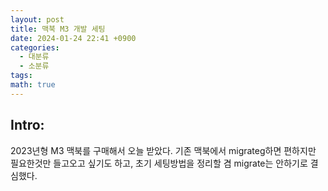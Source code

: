 ```yaml
---
layout: post
title: 맥북 M3 개발 세팅
date: 2024-01-24 22:41 +0900
categories:
  - 대분류
  - 소분류
tags: 
math: true
---
```


## Intro: 
2023년형 M3 맥북를 구매해서 오늘 받았다. 기존 맥북에서 migrateg하면 편하지만 필요한것만 들고오고 싶기도 하고, 초기 세팅방법을 정리할 겸 migrate는 안하기로 결심했다.


